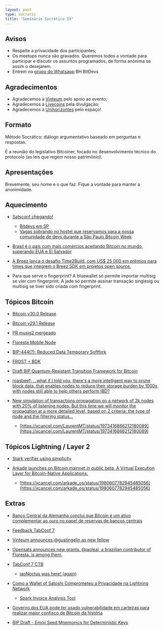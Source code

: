 ```yaml
---
layout: post
type: socratic
title: "Seminário Socrático 19"
---
```

## Avisos
- Respeite a privacidade dos participantes;
- Os meetups nunca são gravados. Queremos todos a vontade para participar e discutir os assuntos programados, de forma anônima se assim o desejarem.
- Entrem no [grupo do Whatsapp](https://chat.whatsapp.com/EXLJjo3QURxBcj8bqxLc81) BH BitDevs

## Agradecimentos

- Agradecemos à [Vinteum](https://vinteum.org/) pelo apoio ao evento;
- Agradecemos à [Livecoins](https://livecoins.com.br/) pela divulgação;
- Agradecemos à [Unihorizontes](https://unihorizontes.br/) pelo espaço!

## Formato

Método Socrático: diálogo argumentativo baseado em perguntas e respostas.

É a reunião do legislativo Bitcoiner, focado no desenvolvimento técnico do protocolo (as leis que regem nosso patrimônio).

## Apresentações

Brevemente, seu nome e o que faz. Fique a vontade para manter a anonimidade.


## Aquecimento

- [Satsconf chegando!](https://satsconf.com.br)
  - [Bitdevs em SP](https://www.meetup.com/pt-BR/clubebitcoinsp/events/311673674/)
  - [Vagas sobrando no hostel que reservamos para a nossa comunidade de devs durante a São Paulo Bitcoin Week](https://xcancel.com/Vinteum_org/status/1977857939588169868)


- [Brasil é o país com mais comércios aceitando Bitcoin no mundo, superando EUA e El Salvador](https://livecoins.com.br/brasil-e-o-pais-com-mais-comercios-aceitando-bitcoin-no-mundo/)

- [A Breez lança o desafio Time2Build, com US$ 25 000 em prêmios para times que integrem o Breez SDK em projetos open source.](https://time2build.dev)

- Para que serve o fingerprint? A bluewallet só permite importar multisig se vier com fingerprint. A jade só permite assinar transação singlesig ou multisig se tiver sido criada com fingerprint.

## Tópicos Bitcoin

- [Bitcoin v30.0 Release](https://bitcoincore.org/en/releases/30.0/)

- [Bitcoin v29.1 Release](https://bitcoincore.org/en/releases/29.2/)

- [PR musig2 mergeado](https://github.com/bitcoin/bitcoin/pull/29675)

- [Floresta Mobile Node](https://github.com/jvsena42/floresta_node)

- [BIP-444(?): Reduced Data Temporary Softfork](https://github.com/dathonohm/bips/blob/reduced-data/bip-%3F%3F%3F%3F.mediawiki)

- [FROST + BDK](https://groups.google.com/g/bitcoindev/c/IwOY6IanJyY) 

- [Draft BIP Quantum-Resistant Transition Framework for Bitcoin](https://groups.google.com/g/bitcoindev/c/2mQEyxHUskc)

- [roasbeef: ...what if I told you, there's a more intelligent way to prune block data, that enables nodes to reduce their storage burden by 1000x, with nodes still able to help others perform IBD?](https://xcancel.com/roasbeef/status/1973914845247594840)

- [New simulation of transactions propagation on a network of 2k nodes with 20% of listening nodes. But this time we will monitor the propagation at a more detailed level, based on 2 criteria: the type of node and the filtering status...](https://github.com/LaurentMT/filters_simulator/blob/main/filters_simulator_2.nlogox)
  - [https://xcancel.com/LaurentMT/status/1973416866212180089](https://xcancel.com/LaurentMT/status/1973416866212180089)


## Tópicos Lightning / Layer 2

- [Stark verifier using simplicity](https://xcancel.com/monsieur_kus/status/1971261441782268368)

- [Arkade launches on Bitcoin mainnet in public beta. A Virtual Execution Layer for Bitcoin-Native Applications.](https://arkadeos.com/)

  - [https://xcancel.com/arkade_os/status/1980607782945485056](https://xcancel.com/arkade_os/status/1980607782945485056)


## Extras

- [Banco Central da Alemanha conclui que Bitcoin é um ativo complementar ao ouro no papel de reservas de bancos centrais](https://www.dbresearch.com/PROD/RI-PROD/PDFVIEWER.calias?pdfViewerPdfUrl=PROD0000000000603643)
- [Feedback TabConf 7](https://xcancel.com/miketwenty1/status/1981072515939086619)

- [Vinteum announces @gustingelin as new fellow](https://xcancel.com/Vinteum_org/status/1980725315610767778)

- [Opensats announces new grants. @jaoleal, a brazilian contributor of Floresta, is among them.](https://opensats.org/blog/fourteenth-wave-of-bitcoin-grants#floresta)
- [TabConf 7 CTB](https://tabctb.com/0x07)

  - [jaoNoctus was here! (again)](https://xcancel.com/jaoNoctus/status/1978893958269788527)


- [Como a Wallet of Satoshi Comprometeu a Privacidade na Lightning Network](https://www.eddieoz.com/como-a-wallet-of-satoshi-comprometeu-a-privacidade-na-lightning-network/)
  - [Spark Invoice Analysis Tool](https://github.com/eddieoz/spark-decode-demo)

- [Governo dos EUA pode ter usado vulnerabilidade em carteiras para realizar maior confisco de Bitcoin da história](https://livecoins.com.br/governo-dos-eua-usou-vulnerabilidade-para-realizar-maior-confisco-de-bitcoin/)
- [BIP Draft - Emoji Seed Mnemonics for Deterministic Keys](https://groups.google.com/g/bitcoindev/c/2oeo-VB2QtY)

